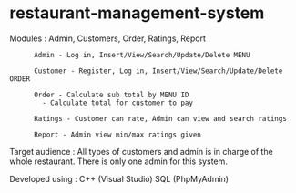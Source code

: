 # restaurant-management-system
Modules : Admin, Customers, Order, Ratings, Report

          Admin - Log in, Insert/View/Search/Update/Delete MENU

          Customer - Register, Log in, Insert/View/Search/Update/Delete ORDER

          Order - Calculate sub total by MENU ID 
			- Calculate total for customer to pay

          Ratings - Customer can rate, Admin can view and search ratings

          Report - Admin view min/max ratings given

Target audience : All types of customers and admin is in charge of the whole restaurant. There is only
one admin for this system.

Developed using : 
            C++ (Visual Studio)
            SQL (PhpMyAdmin)
